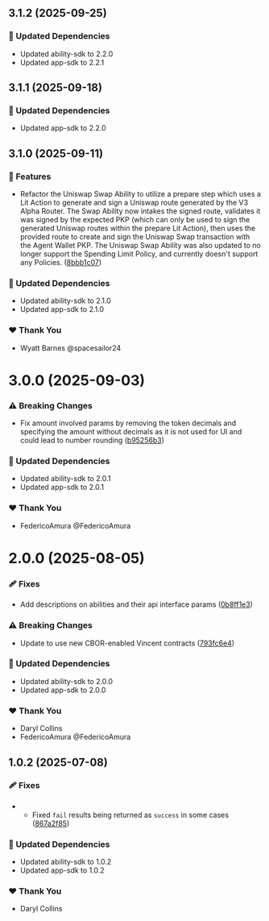 ## 3.1.2 (2025-09-25)

### 🧱 Updated Dependencies

- Updated ability-sdk to 2.2.0
- Updated app-sdk to 2.2.1

## 3.1.1 (2025-09-18)

### 🧱 Updated Dependencies

- Updated app-sdk to 2.2.0

## 3.1.0 (2025-09-11)

### 🚀 Features

- Refactor the Uniswap Swap Ability to utilize a prepare step which uses a Lit Action to generate and sign a Uniswap route generated by the V3 Alpha Router. The Swap Ability now intakes the signed route, validates it was signed by the expected PKP (which can only be used to sign the generated Uniswap routes within the prepare Lit Action), then uses the provided route to create and sign the Uniswap Swap transaction with the Agent Wallet PKP. The Uniswap Swap Ability was also updated to no longer support the Spending Limit Policy, and currently doesn't support any Policies. ([8bbb1c07](https://github.com/LIT-Protocol/Vincent/commit/8bbb1c07))

### 🧱 Updated Dependencies

- Updated ability-sdk to 2.1.0
- Updated app-sdk to 2.1.0

### ❤️ Thank You

- Wyatt Barnes @spacesailor24

# 3.0.0 (2025-09-03)

### ⚠️ Breaking Changes

- Fix amount involved params by removing the token decimals and specifying the amount without decimals as it is not used for UI and could lead to number rounding ([b95256b3](https://github.com/LIT-Protocol/Vincent/commit/b95256b3))

### 🧱 Updated Dependencies

- Updated ability-sdk to 2.0.1
- Updated app-sdk to 2.0.1

### ❤️ Thank You

- FedericoAmura @FedericoAmura

# 2.0.0 (2025-08-05)

### 🩹 Fixes

- Add descriptions on abilities and their api interface params ([0b8ff1e3](https://github.com/LIT-Protocol/Vincent/commit/0b8ff1e3))

### ⚠️ Breaking Changes

- Update to use new CBOR-enabled Vincent contracts ([793fc6e4](https://github.com/LIT-Protocol/Vincent/commit/793fc6e4))

### 🧱 Updated Dependencies

- Updated ability-sdk to 2.0.0
- Updated app-sdk to 2.0.0

### ❤️ Thank You

- Daryl Collins
- FedericoAmura @FedericoAmura

## 1.0.2 (2025-07-08)

### 🩹 Fixes

- - Fixed `fail` results being returned as `success` in some cases ([867a2f85](https://github.com/LIT-Protocol/Vincent/commit/867a2f85))

### 🧱 Updated Dependencies

- Updated ability-sdk to 1.0.2
- Updated app-sdk to 1.0.2

### ❤️ Thank You

- Daryl Collins
